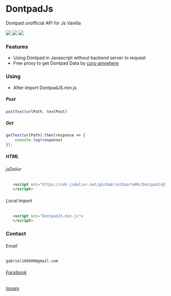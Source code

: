 # DontpadJs
Dontpad unofficial API for Js Vanilla

![](https://img.shields.io/github/stars/GabrielDuarteMG/DontpadJs.svg) ![](https://img.shields.io/github/forks/GabrielDuarteMG/DontpadJs.svg) ![](https://img.shields.io/github/issues/GabrielDuarteMG/DontpadJs.svg) 
### Features
- Using Dontpad in Javascript without backend server to request
- Free proxy to get Dontpad Data by [cors-anywhere]( https://cors-anywhere.herokuapp.com/)
### Using
- After import DontpadJS.min.js 
##### Post

```javascript
postText(urlPath, textPost)

```

##### Get

```javascript
getText(urlPath).then(response => {
    console.log(response)
});

```
##### HTML
###### jsDelivr 
```html
   <script src="https://cdn.jsdelivr.net/gh/GabrielDuarteMG/DontpadJs@latest/DontpadJS.min.js">
   </script>
```
###### Local Import
```html
   <script src="DontpadJS.min.js">
   </script>
```

### Contact

###### Email
`gabriel160499@gmail.com`
###### [Facebook](https://www.facebook.com/Gabriields18) 
###### [Issues](https://github.com/GabrielDuarteMG/DontpadJs/issues) 

